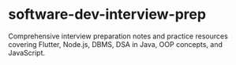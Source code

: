 # software-dev-interview-prep
Comprehensive interview preparation notes and practice resources covering Flutter, Node.js, DBMS, DSA in Java, OOP concepts, and JavaScript.
